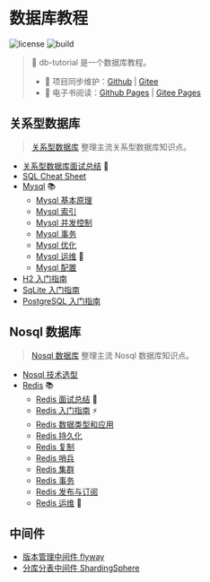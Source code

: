 # 数据库教程

![license](https://badgen.net/github/license/dunwu/db-tutorial)
![build](https://api.travis-ci.com/dunwu/db-tutorial.svg?branch=master)

> 💾 db-tutorial 是一个数据库教程。
>
> - 🔁 项目同步维护：[Github](https://github.com/dunwu/db-tutorial/) | [Gitee](https://gitee.com/turnon/db-tutorial/)
> - 📖 电子书阅读：[Github Pages](https://dunwu.github.io/db-tutorial/) | [Gitee Pages](https://turnon.gitee.io/db-tutorial/)

## 关系型数据库

> [关系型数据库](docs/sql) 整理主流关系型数据库知识点。

- [关系型数据库面试总结](docs/sql/sql-interview.md) 💯
- [SQL Cheat Sheet](docs/sql/sql-cheat-sheet.md)
- [Mysql](docs/sql/mysql) 📚
  - [Mysql 基本原理](docs/sql/mysql/mysql-theory.md)
  - [Mysql 索引](docs/sql/mysql/mysql-index.md)
  - [Mysql 并发控制](docs/sql/mysql/mysql-concurrency-control.md)
  - [Mysql 事务](docs/sql/mysql/mysql-transaction.md)
  - [Mysql 优化](docs/sql/mysql/mysql-optimization.md)
  - [Mysql 运维](docs/sql/mysql/mysql-ops.md) 🔨
  - [Mysql 配置](docs/sql/mysql/mysql-config.md)
- [H2 入门指南](docs/sql/h2.md)
- [SqLite 入门指南](docs/sql/sqlite.md)
- [PostgreSQL 入门指南](docs/sql/postgresql.md)

## Nosql 数据库

> [Nosql 数据库](docs/nosql) 整理主流 Nosql 数据库知识点。

- [Nosql 技术选型](docs/nosql/nosql-selection.md)
- [Redis](docs/nosql/redis) 📚
  - [Redis 面试总结](docs/nosql/redis/redis-interview.md) 💯
  - [Redis 入门指南](docs/nosql/redis/redis-quickstart.md) ⚡
  - [Redis 数据类型和应用](docs/nosql/redis/redis-datatype.md)
  - [Redis 持久化](docs/nosql/redis/redis-persistence.md)
  - [Redis 复制](docs/nosql/redis/redis-replication.md)
  - [Redis 哨兵](docs/nosql/redis/redis-sentinel.md)
  - [Redis 集群](docs/nosql/redis/redis-cluster.md)
  - [Redis 事务](docs/nosql/redis/redis-transaction.md)
  - [Redis 发布与订阅](docs/nosql/redis/redis-pub-sub.md)
  - [Redis 运维](docs/nosql/redis/redis-ops.md) 🔨

## 中间件

- [版本管理中间件 flyway](docs/middleware/flyway.md)
- [分库分表中间件 ShardingSphere](docs/middleware/shardingsphere.md)
